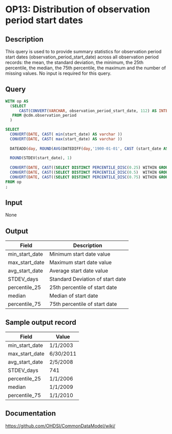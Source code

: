 <!---
Group:observation period
Name:OP13 Distribution of observation period start dates
Author:Patrick Ryan
CDM Version: 5.0
-->

# OP13: Distribution of observation period start dates

## Description
This query is used to to provide summary statistics for observation period start dates (observation_period_start_date) across all observation period records: the mean, the standard deviation, the minimum, the 25th percentile, the median, the 75th percentile, the maximum and the number of missing values. No input is required for this query.

## Query
```sql
WITH op AS
  (SELECT 
      CAST(CONVERT(VARCHAR, observation_period_start_date, 112) AS INTEGER) AS start_date
   FROM @cdm.observation_period 
  )

SELECT
  CONVERT(DATE, CAST( min(start_date) AS varchar ))                    AS min_start_date ,
  CONVERT(DATE, CAST( max(start_date) AS varchar ))                    AS max_start_date ,
  
  DATEADD(day, ROUND(AVG(DATEDIFF(day,'1900-01-01', CAST (start_date AS VARCHAR) )), 0), '1900-01-01') AS avg_start_date,
  
  ROUND(STDEV(start_date), 1)                                             AS STDEV_days,
  
  CONVERT(DATE, CAST((SELECT DISTINCT PERCENTILE_DISC(0.25) WITHIN GROUP(ORDER BY start_date) FROM op) AS VARCHAR))  AS percentile_25,
  CONVERT(DATE, CAST((SELECT DISTINCT PERCENTILE_DISC(0.5)  WITHIN GROUP(ORDER BY start_date) FROM op) AS VARCHAR))  AS median ,
  CONVERT(DATE, CAST((SELECT DISTINCT PERCENTILE_DISC(0.75) WITHIN GROUP(ORDER BY start_date) FROM op) AS VARCHAR))  AS percentile_75
FROM op
;
```

## Input

None

## Output

| Field |  Description |
| --- | --- |
|  min_start_date |  Minimum start date value |
|  max_start_date |  Maximum start date value |
|  avg_start_date |  Average start date value |
|  STDEV_days |  Standard Deviation of start date |
|  percentile_25 |  25th percentile of start date |
|  median |  Median of start date |
|  percentile_75 |  75th percentile of start date |

## Sample output record

|  Field |  Value |
| --- | --- |
|  min_start_date |  1/1/2003 |
|  max_start_date |  6/30/2011 |
|  avg_start_date |  2/5/2008 |
|  STDEV_days |  741 |
|  percentile_25 |  1/1/2006 |
|  median |  1/1/2009 |
|  percentile_75 |  1/1/2010 |

## Documentation
https://github.com/OHDSI/CommonDataModel/wiki/
